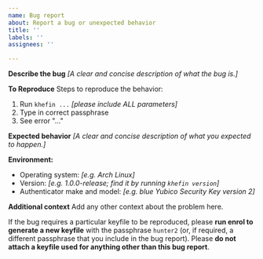 ```yaml
---
name: Bug report
about: Report a bug or unexpected behavior
title: ''
labels: ''
assignees: ''

---
```


**Describe the bug**
_[A clear and concise description of what the bug is.]_

**To Reproduce**
Steps to reproduce the behavior:
1. Run `khefin ...` _[please include ALL parameters]_
2. Type in correct passphrase
3. See error "..."

**Expected behavior**
_[A clear and concise description of what you expected to happen.]_

**Environment:**
 - Operating system: _[e.g. Arch Linux]_
 - Version: _[e.g. 1.0.0-release; find it by running `khefin version`]_
 - Authenticator make and model: _[e.g. blue Yubico Security Key version 2]_

**Additional context**
Add any other context about the problem here.

If the bug requires a particular keyfile to be reproduced, please **run enrol to generate a new keyfile** with the passphrase `hunter2` (or, if required, a different passphrase that you include in the bug report). Please **do not attach a keyfile used for anything other than this bug report**.
